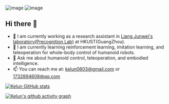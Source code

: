 ![image](display/Precognition_Lab.JPEG)
![image](display/header.jpeg)

## Hi there 👋

- 🔭 I am currently working as a research assistant in [Liang Junwei's laboratory(Precognition Lab)](https://junweiliang.me/) at HKUST(GuangZhou).
- 🌱 I am currently learning reinforcement learning, imitation learning, and teleoperation for whole-body control of humanoid robots.
- 💬 Ask me about humanoid control, teleoperation, and embodied intelligence.
- 📫 You can reach me at: kelun0603@gmail.com or 1732894608@qq.com

[![Kelun GitHub stats](https://github-readme-stats.vercel.app/api?username=Lab317-Kelun&count_private=true&show_icons=true&theme=tokyonight)](https://github.com/anuraghazra/github-readme-stats)



[![Kelun's github activity graph](https://github-readme-activity-graph.vercel.app/graph?username=Lab317-Kelun&theme=react-dark)](https://github.com/ashutosh00710/github-readme-activity-graph)
